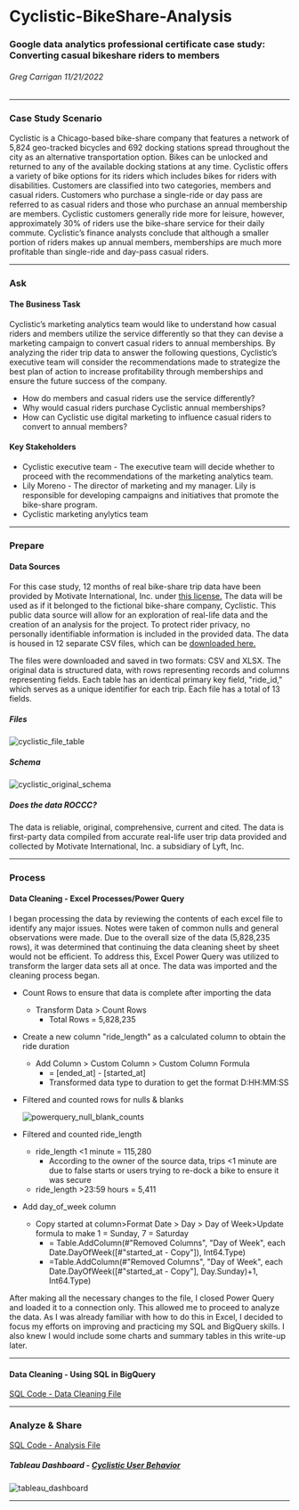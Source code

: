 # Cyclistic-BikeShare-Analysis
### Google data analytics professional certificate case study: Converting casual bikeshare riders to members

###### Greg Carrigan 11/21/2022 
<hr/>

### Case Study Scenario

Cyclistic is a Chicago-based bike-share company that features a network of 5,824 geo-tracked bicycles and 692 docking stations spread throughout the city as an alternative transportation option. Bikes can be unlocked and returned to any of the available docking stations at any time. Cyclistic offers a variety of bike options for its riders which includes bikes for riders with disabilities. Customers are classified into two categories, members and casual riders. Customers who purchase a single-ride or day pass are referred to as casual riders and those who purchase an annual membership are members. Cyclistic customers generally ride more for leisure, however, approximately 30% of riders use the bike-share service for their daily commute. Cyclistic’s finance analysts conclude that although a smaller portion of riders makes up annual members, memberships are much more profitable than single-ride and day-pass casual riders.

---
### Ask
#### The Business Task

Cyclistic’s marketing analytics team would like to understand how casual riders and members utilize the service differently so that they can devise a marketing campaign to convert casual riders to annual memberships. By analyzing the rider trip data to answer the following questions, Cyclistic’s executive team will consider the recommendations made to strategize the best plan of action to increase profitability through memberships and ensure the future success of the company.
 
+ How do members and casual riders use the service differently?
+ Why would casual riders purchase Cyclistic annual memberships?
+ How can Cyclistic use digital marketing to influence casual riders to convert to annual members? 

#### Key Stakeholders

+ Cyclistic executive team - The executive team will decide whether to proceed with the recommendations of the marketing analytics team. 
+ Lily Moreno - The director of marketing and my manager. Lily is responsible for developing campaigns and initiatives that promote the bike-share program.
+ Cyclistic marketing anylytics team

---
### Prepare

#### Data Sources

For this case study, 12 months of real bike-share trip data have been provided by Motivate International, Inc. under [this license.](https://www.divvybikes.com/data-license-agreement) The data will be used as if it belonged to the fictional bike-share company, Cyclistic. This public data source will allow for an exploration of real-life data and the creation of an analysis for the project. To protect rider privacy, no personally identifiable information is included in the provided data. The data is housed in 12 separate CSV files, which can be [downloaded here.](https://divvy-tripdata.s3.amazonaws.com/index.html) 

The files were downloaded and saved in two formats: CSV and XLSX. The original data is structured data, with rows representing records and columns representing fields. Each table has an identical primary key field, "ride_id," which serves as a unique identifier for each trip. Each file has a total of 13 fields. 

##### Files
![cyclistic_file_table](https://user-images.githubusercontent.com/118931271/214158329-ea91ac7a-869b-4b9c-a81d-e070b061d284.PNG)
##### Schema
![cyclistic_original_schema](https://user-images.githubusercontent.com/118931271/214159035-aa1492f8-4d1d-4d54-ad02-f612eaf395ba.PNG)


##### Does the data ROCCC?
The data is reliable, original, comprehensive, current and cited. The data is first-party data compiled from accurate real-life user trip data provided and collected by Motivate International, Inc. a subsidiary of Lyft, Inc.   

---

### Process
#### Data Cleaning - Excel Processes/Power Query

I began processing the data by reviewing the contents of each excel file to identify any major issues. Notes were taken of common nulls and general observations were made. Due to the overall size of the data (5,828,235 rows), it was determined that continuing the data cleaning sheet by sheet would not be efficient. To address this, Excel Power Query was utilized to transform the larger data sets all at once. The data was imported and the cleaning process began.

+ Count Rows to ensure that data is complete after importing the data 
	- Transform Data > Count Rows
		- Total Rows = 5,828,235

+ Create a new column "ride_length" as a calculated column to obtain the ride duration
	- Add Column > Custom Column > Custom Column Formula
		- = [ended_at] - [started_at]
		- Transformed data type to duration to get the format D:HH:MM:SS

+ Filtered and counted rows for nulls & blanks

	![powerquery_null_blank_counts](https://user-images.githubusercontent.com/118931271/214161555-9fe0199d-ea2b-4e95-bc6c-a55967e0454e.PNG)

+ Filtered and counted ride_length 
	- ride_length <1 minute = 115,280
		- According to the owner of the source data, trips <1 minute are due to false starts or users trying to re-dock a bike to ensure it was secure
	- ride_length >23:59 hours = 5,411

+ Add day_of_week column
	- Copy started at column>Format Date > Day > Day of Week>Update formula to make 1 = Sunday, 7 = Saturday
		- = Table.AddColumn(#"Removed Columns", "Day of Week", each Date.DayOfWeek([#"started_at - Copy"]), Int64.Type)
 		- =Table.AddColumn(#"Removed Columns", "Day of Week", each Date.DayOfWeek([#"started_at - Copy"], Day.Sunday)+1, Int64.Type)

After making all the necessary changes to the file, I closed Power Query and loaded it to a connection only. This allowed me to proceed to analyze the data. As I was already familiar with how to do this in Excel, I decided to focus my efforts on improving and practicing my SQL and BigQuery skills. I also knew I would include some charts and summary tables in this write-up later. 

---

#### Data Cleaning - Using SQL in BigQuery

[SQL Code - Data Cleaning File](https://github.com/Greg-Carrigan/Cyclistic-BikeShare-Analysis/blob/320d55fbd3ef39dfe04a21d0b9f303e1401632b9/data_cleaning.sql)

---

### Analyze & Share

[SQL Code - Analysis File](https://github.com/Greg-Carrigan/Cyclistic-BikeShare-Analysis/blob/11b62ae461d3298bd4dec8acc4506c2d5959d234/analysis.sql)

##### Tableau Dashboard - [Cyclistic User Behavior](https://public.tableau.com/views/CyclisticUserBehavior/Dashboard1?:language=en-US&:display_count=n&:origin=viz_share_link)

![tableau_dashboard](https://user-images.githubusercontent.com/118931271/214441477-48b3e0ec-ab0e-4185-b984-7c9458262043.PNG)

---
